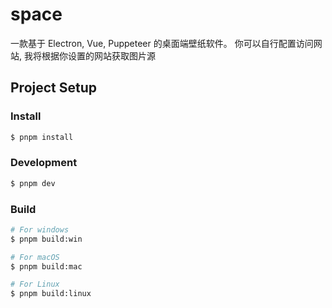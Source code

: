 # space

一款基于 Electron, Vue, Puppeteer 的桌面端壁纸软件。
你可以自行配置访问网站, 我将根据你设置的网站获取图片源

## Project Setup

### Install

```bash
$ pnpm install
```

### Development

```bash
$ pnpm dev
```

### Build

```bash
# For windows
$ pnpm build:win

# For macOS
$ pnpm build:mac

# For Linux
$ pnpm build:linux
```
